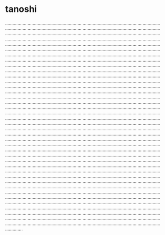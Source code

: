 # tanoshi
..................................................................................................................................................................................................................................................................................................................................................................................................................................................................................................................................................................................................................................................................................................................................................................................................................................................................................................................................................................................................................................................................................................................................................................................................................................................................................................................................................................................................................................................................................................................................................................................................................................................................................................................................................................................................................................................................................................................................................................................................................................................................................................................................................................................................................................................................................................................................................................................................................................................................................................................................................................................................................................................................................................................................................................................................................................................................................................................................................................................................................................................................................................................................................................................................................................................................................................................................................................................................................................................................................................................................................................................................................................................................................................................................................................................................................................................................................................................................................................................................................................................................................................................................................................................................................................................................................................................................................................................................................................................................................................................................................................................................................................................................................................................................................................................................................................................................................................................................................................................................................................................